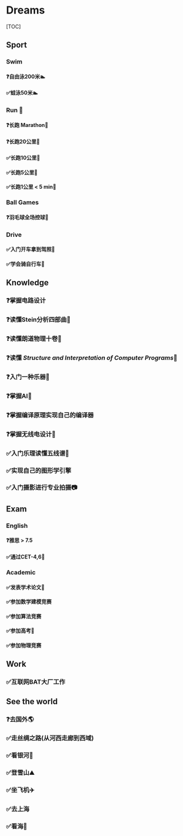 # Dreams

[TOC]

## Sport

### Swim
#### ❓自由泳200米🏊
#### ✅蛙泳50米🏊

### Run 🏃
#### ❓长跑 Marathon🏃
#### ❓长跑20公里🏃
#### ✅长跑10公里🏃
#### ✅长跑5公里🏃
#### ✅长跑1公里 < 5 min🏃

### Ball Games
#### ❓羽毛球全场控球🏸

### Drive
#### ✅入门开车拿到驾照🚗
#### ✅学会骑自行车🚴

## Knowledge
### ❓掌握电路设计
### ❓读懂Stein分析四部曲📖
### ❓读懂朗道物理十卷📖
### ❓读懂 *Structure and Interpretation of Computer Programs*📖
### ❓入门一种乐器🎹
### ❓掌握AI🧠
### ❓掌握编译原理实现自己的编译器
### ❓掌握无线电设计📡
### ✅入门乐理读懂五线谱🎼
### ✅实现自己的图形学引擎
### ✅入门摄影进行专业拍摄📷

## Exam
### English
#### ❓雅思 > 7.5
#### ✅通过CET-4,6📝

### Academic
#### ✅发表学术论文📝
#### ✅参加数学建模竞赛
#### ✅参加算法竞赛
#### ✅参加高考📝
#### ✅参加物理竞赛

## Work
### ✅互联网BAT大厂工作

## See the world
### ❓去国外🌎
### ✅走丝绸之路(从河西走廊到西域)
### ✅看银河🌌
### ✅登雪山⛰️
### ✅坐飞机✈️
### ✅去上海
### ✅看海🌊
